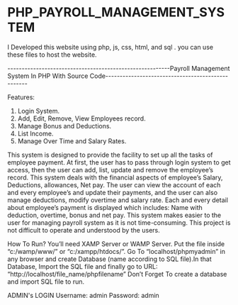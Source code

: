 # PHP_PAYROLL_MANAGEMENT_SYSTEM
I Developed this website using php, js, css, html, and sql . you can use these files to host the website. 

---------------------------------------------------------Payroll Management System In PHP With Source Code--------------------------------------------------

Features:

1.	Login System.
2.	Add, Edit, Remove, View Employees record.
3.	Manage Bonus and Deductions.
4.	List Income.
5.	Manage Over Time and Salary Rates.

This system is designed to provide the facility to set up all the tasks of employee payment. At first, the user has to pass through login system to get access, then the user can add, list, update and remove the employee’s record. This system deals with the financial aspects of employee’s Salary, Deductions, allowances, Net pay. The user can view the account of each and every employee’s and update their payments, and the user can also manage deductions, modify overtime and salary rate. Each and every detail about employee’s payment is displayed which includes: Name with deduction, overtime, bonus and net pay. This system makes easier to the user for managing payroll system as it is not time-consuming. This project is not difficult to operate and understood by the users.

How To Run?
You’ll need XAMP Server or WAMP Server. Put the file inside “c:/wamp/www/” or “c:/xampp/htdocs/”. Go To “localhost/phpmyadmin” in any browser and create Database (name according to SQL file).In that Database, Import the SQL file and finally go to URL: “http://localhost/file_name/phpfilename”
Don’t Forget To create a database and import SQL file to run.

ADMIN's LOGIN 
       Username: admin
       Password: admin
